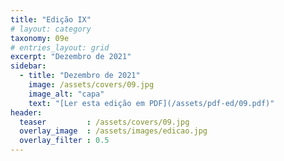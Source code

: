 ```yaml
---
title: "Edição IX"
# layout: category
taxonomy: 09e
# entries_layout: grid
excerpt: "Dezembro de 2021"
sidebar:
  - title: "Dezembro de 2021"
    image: /assets/covers/09.jpg
    image_alt: "capa"
    text: "[Ler esta edição em PDF](/assets/pdf-ed/09.pdf)"
header:
  teaser         : /assets/covers/09.jpg
  overlay_image  : /assets/images/edicao.jpg
  overlay_filter : 0.5
---
```

